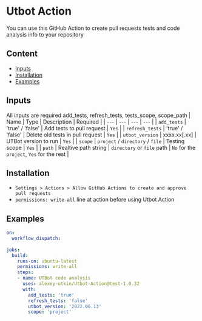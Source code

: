 # Utbot Action

You can use this GitHub Action to create pull requests tests and code analysis info to your repository

## Content

- [Inputs](#inputs)
- [Installation](#installation)
- [Examples](#examples)

## Inputs

All inputs are required
add_tests, refresh_tests, tests_scope, scope_path
| Name | Type | Description | Required |
| --- | --- | --- | --- |
| `add_tests` | 'true' / 'false' | Add tests to pull request  | `Yes` |
| `refresh_tests` | 'true' / 'false' | Delete old tests in pull request | `Yes` |
| `utbot_version` | xxxx.xx[.xx] | UTBot version to run  | `Yes` |
| `scope` |  `project` / `directory` / `file` | Testing scope | `Yes` |
| `path` | Realtive path string | `directory` or `file` path | `No` for the `project`, `Yes` for the rest |

## Installation

* ```Settings > Actions > Allow GitHub Actions to create and approve pull requests```
* ```permissions: write-all``` line at action before using Utbot Action

## Examples

```yml
on:
  workflow_dispatch:
    
jobs:
  build:
    runs-on: ubuntu-latest
    permissions: write-all
    steps:
    - name: UTBot code analysis
      uses: alexey-utkin/Utbot-Action@test-1.0.32
      with:
        add_tests: 'true'
        refresh_tests: 'false'
        utbot_version: '2022.06.13'
        scope: 'project'
```
